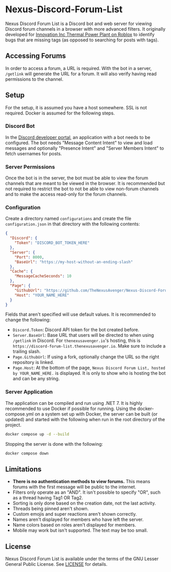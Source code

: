 # Nexus-Discord-Forum-List
Nexus Discord Forum List is a Discord bot and web server for viewing Discord forum
channels in a browser with more advanced filters. It originally developed for
[Innovation Inc Thermal Power Plant on Roblox](https://www.roblox.com/games/2337178805/Innovation-Inc-Thermal-Power-Plant)
to identify bugs that are missing tags (as opposed to searching for posts with tags).

## Accessing Forums
In order to access a forum, a URL is required. With the bot in a server, `/getlink`
will generate the URL for a forum. It will also verify having read permissions to
the channel.

## Setup
For the setup, it is assumed you have a host somewhere. SSL is not required.
Docker is assumed for the following steps.

### Discord Bot
In the [Discord developer portal](https://discord.com/developers/applications/),
an application with a bot needs to be configured. The bot needs "Message Content Intent"
to view and load messages and optionally "Presence Intent" and "Server Members Intent"
to fetch usernames for posts.

### Server Permissions
Once the bot is in the server, the bot must be able to view the forum channels that
are meant to be viewed in the browser. It is recommended but not required to restrict
the bot to not be able to view non-forum channels and to make the access read-only for
the forum channels.

### Configuration
Create a directory named `configurations` and create the file `configuration.json` in
that directory with the following contents:
```json
{
  "Discord": {
    "Token": "DISCORD_BOT_TOKEN_HERE"
  },
  "Server": {
    "Port": 8000,
    "BaseUrl": "https://my-host-without-an-ending-slash"
  },
  "Cache": {
    "MessageCacheSeconds": 10
  },
  "Page": {
    "GithubUrl": "https://github.com/TheNexusAvenger/Nexus-Discord-Forum-List",
    "Host": "YOUR_NAME_HERE"
  }
}
```

Fields that aren't specified will use default values. It is recommended to change the following:
- `Discord.Token`: Discord API token for the bot created before.
- `Server.BaseUrl`: Base URL that users will be directed to when using `/getlink` in Discord.
  For `thenexusavenger.io`'s hosting, this is `https://discord-forum-list.thenexusavenger.io`.
  Make sure to include a trailing slash.
- `Page.GithubUrl`: If using a fork, optionally change the URL so the right repository is linked.
- `Page.Host`: At the bottom of the page, `Nexus Discord Forum List, hosted by YOUR_NAME_HERE.`
  is displayed. It is only to show who is hosting the bot and can be any string.

### Server Application
The application can be compiled and run using .NET 7. It is highly recommended to use Docker if
possible for running. Using the docker-compose.yml on a system set up with Docker, the server can
be built (or updated) and started with the following when run in the root directory of the project.

```bash
docker compose up -d --build
```

Stopping the server is done with the following:

```bash
docker compose down
```

## Limitations
- **There is no authentication methods to view forums.** This means forums with the first message will
  be public to the internet.
- Filters only operate as an "AND". It isn't possible to specify "OR", such as a thread having Tag1
  OR Tag2.
- Sorting is only done based on the creation date, not the last activity.
- Threads being pinned aren't shown.
- Custom emojis and super reactions aren't shown correctly.
- Names aren't displayed for members who have left the server.
- Name colors based on roles aren't displayed for members.
- Mobile may work but isn't supported. The text may be too small.

## License
Nexus Discord Forum List is available under the terms of the GNU Lesser General Public
License. See [LICENSE](LICENSE) for details.
